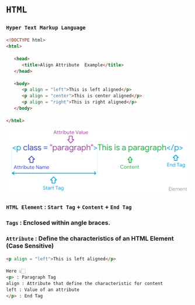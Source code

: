 # `HTML`

### `Hyper Text Markup Language`

```html
<!DOCTYPE html> 
<html>
 
   <head> 
      <title>Align Attribute  Example</title> 
   </head>
	
   <body> 
      <p align = "left">This is left aligned</p> 
      <p align = "center">This is center aligned</p> 
      <p align = "right">This is right aligned</p> 
   </body>
	
</html>
```

![Element](Image/Element.png)

### `HTML Element` : `Start Tag` + `Content` + `End Tag`

### `Tags` : Enclosed within angle braces.

### `Attribute` : Define the characteristics of an HTML Element (Case Sensitive)

```html
<p align = "left">This is left aligned</p> 

Here 👆🏻 
<p> : Paragraph Tag
align : Attribute that define the characteristic for content 
left : Value of an attribute 	
</p> : End Tag	
```
